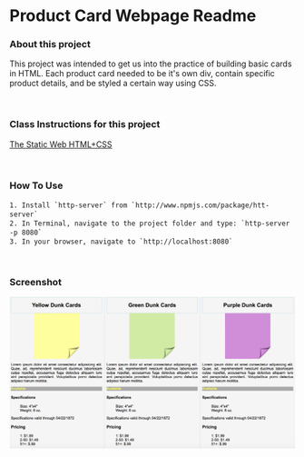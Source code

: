 # Product Card Webpage Readme

### About this project
<p>This project was intended to get us into the practice of building basic cards in
HTML.  Each product card needed to be it's own div, contain specific product details, and be styled a certain way using CSS. </p>

<br>

### Class Instructions for this project
<a href=https://github.com/nss-nightclass-projects/exercise-vault/blob/master/HTML_CSS_product_cards.md>The Static Web HTML+CSS</a>

<br>

### How To Use
```
1. Install `http-server` from `http://www.npmjs.com/package/htt-server`
2. In Terminal, navigate to the project folder and type: `http-server -p 8080`
3. In your browser, navigate to `http://localhost:8080`
```
<br>

### Screenshot

<img src="Screenshot.png">

